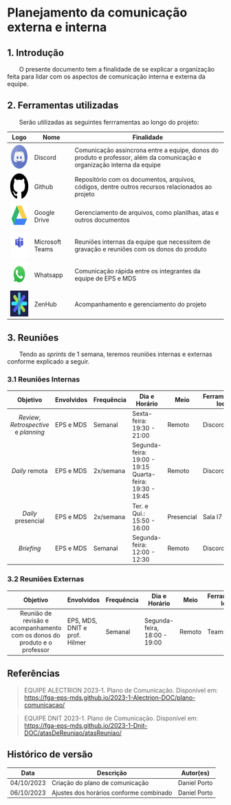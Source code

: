 # Planejamento da comunicação externa e interna

## 1. Introdução

&emsp;&emsp;O presente documento tem a finalidade de se explicar a organização feita para lidar com os aspectos de comunicação interna e externa da equipe.

## 2. Ferramentas utilizadas

&emsp;&emsp;Serão utilizadas as seguintes ferrramentas ao longo do projeto:

|**Logo**|**Nome**|**Finalidade**|
|--------|-------------|---------|
|<img src="../../assets/logos/comunicacao/discord.png" width="60px" height="60px">|Discord|Comunicação assincrona entre a equipe, donos do produto e professor, além da comunicação e organização interna da equipe|
|<img src="../../assets/logos/comunicacao/github.png" width="60px" height="60px">|Github|Repositório com os documentos, arquivos, códigos, dentre outros recursos relacionados ao projeto|
|<img src="../../assets/logos/comunicacao/drive.png" width="60px" height="60px">|Google Drive|Gerenciamento de arquivos, como planilhas, atas e outros documentos|
|<img src="../../assets/logos/comunicacao/teams.png" width="60px" height="60px">|Microsoft Teams|Reuniões internas da equipe que necessitem de gravação e reuniões com os donos do produto|
|<img src="../../assets/logos/comunicacao/whatsapp.png" width="60px" height="60px">|Whatsapp|Comunicação rápida entre os integrantes da equipe de EPS e MDS|
|<img src="../../assets/logos/comunicacao/zenhub.png" width="60px" height="60px">|ZenHub| Acompanhamento e gerenciamento do projeto|

## 3. Reuniões

&emsp;&emsp;Tendo as _sprints_ de 1 semana, teremos reuniões internas e externas conforme explicado a seguir.

### 3.1 Reuniões Internas

|**Objetivo**|**Envolvidos**|**Frequência**|**Dia e Horário**|**Meio**|**Ferramenta**(ou local)|
|:-:|--------------|--------------|-----------|--------|--------|
| _Review_, _Retrospective_ e _planning_ | EPS e MDS| Semanal | Sexta-feira: <br>19:30 - 21:00 | Remoto | Discord |
| _Daily_ remota | EPS e MDS | 2x/semana | Segunda-feira: 19:00 - 19:15 Quarta-feira:<br>19:30 - 19:45 | Remoto | Discord |
| _Daily_ presencial| EPS e MDS | 2x/semana | Ter. e Qui.: <br>15:50 - 16:00 | Presencial | Sala I7 |
| _Briefing_ | EPS e MDS | Semanal | Segunda-feira: 12:00 - 12:30 | Remoto | Discord |

### 3.2 Reuniões Externas

|**Objetivo**|**Envolvidos**|**Frequência**|**Dia e Horário**|**Meio**|**Ferramenta**(ou local)|
|:-:|--------------|--------------|-----------|--------|--------|
|Reunião de revisão e acompanhamento com os donos do produto e o professor| EPS, MDS, DNIT e prof. Hilmer| Semanal| Segunda-feira, 18:00 - 19:00| Remoto | Teams |

## Referências

> EQUIPE ALECTRION 2023-1. Plano de Comunicação. Disponível em: <https://fga-eps-mds.github.io/2023-1-Alectrion-DOC/plano-comunicacao/>

> EQUIPE DNIT 2023-1. Plano de Comunicação. Disponível em: <https://fga-eps-mds.github.io/2023-1-Dnit-DOC/atasDeReuniao/atasReuniao/>

## Histórico de versão

|**Data**|**Descrição**|**Autor(es)**|
|--------|-------------|--------------|
| 04/10/2023 | Criação do plano de comunicação | Daniel Porto |
| 06/10/2023 | Ajustes dos horários conforme combinado | Daniel Porto |
